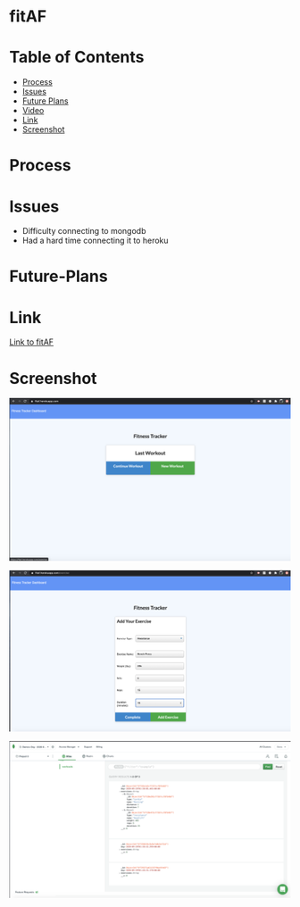 # fitAF

# Table of Contents

* [Process](#Process)
* [Issues](#Issues)
* [Future Plans](#Future-Plans)
* [Video](#Video)
* [Link](#Link)
* [Screenshot](#Screenshot)

# Process


# Issues
 * Difficulty connecting to mongodb
 * Had a hard time connecting it to heroku

# Future-Plans


# Link 

[Link to fitAF](https://fitaf.herokuapp.com/)

# Screenshot

![website](images/app.png)

![exercise](images/exercise.png)

![database](images/database.png)